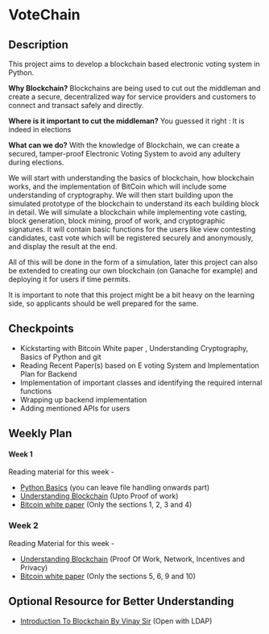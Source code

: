 # VoteChain

## Description

This project aims to develop a blockchain based electronic voting system in Python.

**Why Blockchain?**
Blockchains are being used to cut out the middleman and create a secure, decentralized way for service providers and customers to connect and transact safely and directly.

**Where is it important to cut the middleman?** You guessed it right : It is indeed in elections

**What can we do?**
With the knowledge of Blockchain, we can create a secured, tamper-proof Electronic Voting System to avoid any adultery during elections.

We will start with understanding the basics of blockchain, how blockchain works, and the
implementation of BitCoin which will include some understanding of cryptography. We will then start building upon the simulated prototype of the blockchain to understand its each building block in detail. We will simulate a blockchain while implementing vote casting, block generation, block mining, proof of work, and cryptographic signatures. It will contain basic functions for the users like view contesting candidates, cast vote which will be registered securely and anonymously, and display the result at the end.

All of this will be done in the form of a simulation, later this project can also be extended to creating our own blockchain (on Ganache for example) and deploying it for users if time permits.

It is important to note that this project might be a bit heavy on the learning side, so applicants should be well prepared for the same.

## Checkpoints

- Kickstarting with Bitcoin White paper , Understanding Cryptography, Basics of Python and git
- Reading Recent Paper(s) based on E voting System and Implementation Plan for Backend
- Implementation of important classes and identifying the required internal functions
- Wrapping up backend implementation
- Adding mentioned APIs for users

## Weekly Plan

#### Week 1

Reading material for this week -

- [Python Basics](https://www.w3schools.com/python/) (you can leave file handling onwards part)
- [Understanding Blockchain](https://www.tutorialspoint.com/blockchain/index.htm) (Upto Proof of work)
- [Bitcoin white paper](https://bitcoin.org/bitcoin.pdf) (Only the sections 1, 2, 3 and 4)


### Week 2

Reading Material for this week - 

- [Understanding Blockchain](https://www.tutorialspoint.com/blockchain/index.htm) (Proof Of Work, Network, Incentives and Privacy)
- [Bitcoin white paper](https://bitcoin.org/bitcoin.pdf) (Only the sections 5, 6, 9 and 10)


## Optional Resource for Better Understanding

- [Introduction To Blockchain By Vinay Sir](https://drive.google.com/drive/u/0/folders/19gNulrw9ilYJu0J27X3dphZm8fW4F10h) (Open with LDAP)








